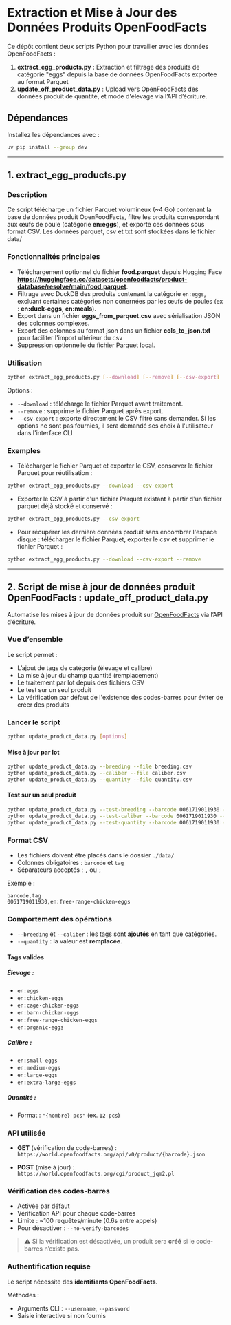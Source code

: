 # Extraction et Mise à Jour des Données Produits OpenFoodFacts

Ce dépôt contient deux scripts Python pour travailler avec les données OpenFoodFacts :

1. **extract_egg_products.py** : Extraction et filtrage des produits de catégorie "eggs" depuis la base de données OpenFoodFacts exportée au format Parquet
2. **update_off_product_data.py** : Upload vers OpenFoodFacts des données produit de quantité, et mode d'élevage via l’API d’écriture.

## Dépendances

Installez les dépendances avec :

```bash
uv pip install --group dev
```

---

## 1. extract_egg_products.py

### Description

Ce script télécharge un fichier Parquet volumineux (~4 Go) contenant la base de données produit OpenFoodFacts, filtre les produits correspondant aux œufs de poule (catégorie **en:eggs**), et exporte ces données sous format CSV.
Les données parquet, csv et txt sont stockées dans le fichier data/

### Fonctionnalités principales

- Téléchargement optionnel du fichier **food.parquet** depuis Hugging Face **https://huggingface.co/datasets/openfoodfacts/product-database/resolve/main/food.parquet**.
- Filtrage avec DuckDB des produits contenant la catégorie `en:eggs`, excluant certaines catégories non conernées par les œufs de poules (ex : **en:duck-eggs**, **en:meals**).
- Export dans un fichier **eggs_from_parquet.csv** avec sérialisation JSON des colonnes complexes.
- Export des colonnes au format json dans un fichier **cols_to_json.txt** pour faciliter l'import ultérieur du csv
- Suppression optionnelle du fichier Parquet local.

### Utilisation

```bash
python extract_egg_products.py [--download] [--remove] [--csv-export]
```

Options :

- `--download` : télécharge le fichier Parquet avant traitement.
- `--remove` : supprime le fichier Parquet après export.
- `--csv-export` : exporte directement le CSV filtré sans demander.
Si les options ne sont pas fournies, il sera demandé ses choix à l'utilisateur dans l'interface CLI

### Exemples

- Télécharger le fichier Parquet et exporter le CSV, conserver le fichier Parquet pour réutilisation :

```bash
python extract_egg_products.py --download --csv-export
```

- Exporter le CSV à partir d'un fichier Parquet existant à partir d'un fichier parquet déjà stocké et conservé :

```bash
python extract_egg_products.py --csv-export
```

- Pour récupérer les dernière données produit sans encombrer l'espace disque : télécharger le fichier Parquet, exporter le csv et supprimer le fichier Parquet :

```bash
python extract_egg_products.py --download --csv-export --remove
```
---

## 2. Script de mise à jour de données produit OpenFoodFacts : update_off_product_data.py


Automatise les mises à jour de données produit sur [OpenFoodFacts](https://world.openfoodfacts.org/) via l’API d’écriture.

### Vue d’ensemble

Le script permet :

- L’ajout de tags de catégorie (élevage et calibre)
- La mise à jour du champ quantité (remplacement)
- Le traitement par lot depuis des fichiers CSV
- Le test sur un seul produit
- La vérification par défaut de l'existence des codes-barres pour éviter de créer des produits


### Lancer le script

```bash
python update_product_data.py [options]
```

#### Mise à jour par lot

```bash
python update_product_data.py --breeding --file breeding.csv
python update_product_data.py --caliber --file caliber.csv
python update_product_data.py --quantity --file quantity.csv
```

#### Test sur un seul produit

```bash
python update_product_data.py --test-breeding --barcode 0061719011930 --tag "en:organic-eggs"
python update_product_data.py --test-caliber --barcode 0061719011930 --tag "en:large-eggs"
python update_product_data.py --test-quantity --barcode 0061719011930 --tag "12 pcs"
```

### Format CSV

- Les fichiers doivent être placés dans le dossier `./data/`
- Colonnes obligatoires : `barcode` et `tag`
- Séparateurs acceptés : `,` ou `;`

Exemple :

```csv
barcode,tag
0061719011930,en:free-range-chicken-eggs
```

### Comportement des opérations

- `--breeding` et `--caliber` : les tags sont **ajoutés** en tant que catégories.
- `--quantity` : la valeur est **remplacée**.

#### Tags valides

##### Élevage :

- `en:eggs`
- `en:chicken-eggs`
- `en:cage-chicken-eggs`
- `en:barn-chicken-eggs`
- `en:free-range-chicken-eggs`
- `en:organic-eggs`

##### Calibre :

- `en:small-eggs`
- `en:medium-eggs`
- `en:large-eggs`
- `en:extra-large-eggs`

##### Quantité :

- Format : `"{nombre} pcs"` (ex. `12 pcs`)

### API utilisée

- **GET** (vérification de code-barres) :
  `https://world.openfoodfacts.org/api/v0/product/{barcode}.json`

- **POST** (mise à jour) :
  `https://world.openfoodfacts.org/cgi/product_jqm2.pl`

### Vérification des codes-barres

- Activée par défaut
- Vérification API pour chaque code-barres
- Limite : ~100 requêtes/minute (0.6s entre appels)
- Pour désactiver : `--no-verify-barcodes`

> ⚠️ Si la vérification est désactivée, un produit sera **créé** si le code-barres n’existe pas.

### Authentification requise

Le script nécessite des **identifiants OpenFoodFacts**.

Méthodes :

- Arguments CLI : `--username`, `--password`
- Saisie interactive si non fournis
